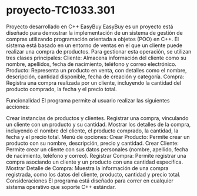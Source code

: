 # proyecto-TC1033.301
Proyecto desarrollado en C++
EasyBuy
EasyBuy es un proyecto está diseñado para demostrar la implementación de un sistema de gestión de compras utilizando programación orientada a objetos (POO) en C++.
El sistema está basado en un entorno de ventas en el que un cliente puede realizar una compra de productos. Para gestionar esta operación, se utilizan tres clases principales:
Cliente: Almacena información del cliente como su nombre, apellidos, fecha de nacimiento, teléfono y correo electrónico.
Producto: Representa un producto en venta, con detalles como el nombre, descripción, cantidad disponible, fecha de creación y categoría.
Compra: Registra una compra realizada por un cliente, incluyendo la cantidad del producto comprado, la fecha y el precio total.

Funcionalidad
El programa permite al usuario realizar las siguientes acciones:

Crear instancias de productos y clientes.
Registrar una compra, vinculando un cliente con un producto y su cantidad.
Mostrar los detalles de la compra, incluyendo el nombre del cliente, el producto comprado, la cantidad, la fecha y el precio total.
Menú de opciones:
Crear Producto: Permite crear un producto con su nombre, descripción, precio y cantidad.
Crear Cliente: Permite crear un cliente con sus datos personales (nombre, apellido, fecha de nacimiento, teléfono y correo).
Registrar Compra: Permite registrar una compra asociando un cliente y un producto con una cantidad específica.
Mostrar Detalle de Compra: Muestra la información de una compra registrada, como los datos del cliente, producto, cantidad y precio total.
Consideraciones
El programa está diseñado para correr en cualquier sistema operativo que soporte C++ estándar.
